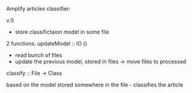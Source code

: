 Amplify articles classifier:

v.0
- store classifictaion model in some file 

2 functions:
 updateModel :: IO ()

- read bunch of files
- update the previous model, stored in files -> move files to processed

classify :: File -> Class

based on the model stored somewhere in the file - classifies the article
